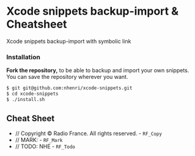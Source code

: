 # Xcode snippets backup-import & Cheatsheet

Xcode snippets backup-import with symbolic link

### Installation

**Fork the repository,** to be able to backup and import your own snippets. You can save the repository wherever you want.

```bash
$ git git@github.com:nhenri/xcode-snippets.git
$ cd xcode-snippets
$ ./install.sh
```

## Cheat Sheet

* // Copyright © Radio France. All rights reserved. - `RF_Copy`
* // MARK: - `RF_Mark`
* // TODO: NHE - `RF_Todo`
